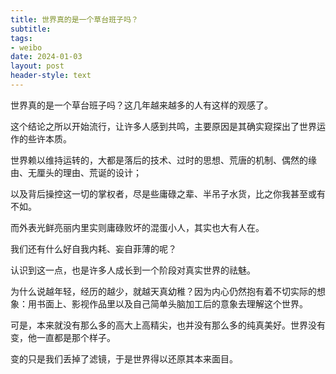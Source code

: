```yaml
---
title: 世界真的是一个草台班子吗？
subtitle: 
tags: 
- weibo
date: 2024-01-03
layout: post
header-style: text
---
```


世界真的是一个草台班子吗？这几年越来越多的人有这样的观感了。

这个结论之所以开始流行，让许多人感到共鸣，主要原因是其确实窥探出了世界运作的些许本质。

世界赖以维持运转的，大都是落后的技术、过时的思想、荒唐的机制、偶然的缘由、无厘头的理由、荒诞的设计；

以及背后操控这一切的掌权者，尽是些庸碌之辈、半吊子水货，比之你我甚至或有不如。

而外表光鲜亮丽内里实则庸碌败坏的混蛋小人，其实也大有人在。

我们还有什么好自我内耗、妄自菲薄的呢？

认识到这一点，也是许多人成长到一个阶段对真实世界的祛魅。

为什么说越年轻，经历的越少，就越天真幼稚？因为内心仍然抱有着不切实际的想象：用书面上、影视作品里以及自己简单头脑加工后的意象去理解这个世界。

可是，本来就没有那么多的高大上高精尖，也并没有那么多的纯真美好。世界没有变，他一直都是那个样子。

变的只是我们丢掉了滤镜，于是世界得以还原其本来面目。